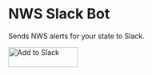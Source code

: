 # NWS Slack Bot

Sends NWS alerts for your state to Slack.

<a href="https://slack.com/oauth/v2/authorize?client_id=5446375181636.5437287123510&scope=commands&user_scope="><img alt="Add to Slack" height="40" width="139" src="https://platform.slack-edge.com/img/add_to_slack.png" srcSet="https://platform.slack-edge.com/img/add_to_slack.png 1x, https://platform.slack-edge.com/img/add_to_slack@2x.png 2x" /></a>

